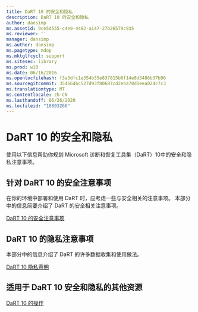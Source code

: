 ```yaml
---
title: DaRT 10 的安全和隐私
description: DaRT 10 的安全和隐私
author: dansimp
ms.assetid: 9ce5d555-c4e9-4482-a147-27b26579c935
ms.reviewer: ''
manager: dansimp
ms.author: dansimp
ms.pagetype: mdop
ms.mktglfcycl: support
ms.sitesec: library
ms.prod: w10
ms.date: 06/16/2016
ms.openlocfilehash: f3a3dfc1e354b35e837815b0f14e8d5486b37b96
ms.sourcegitcommit: 354664bc527d93f80687cd2eba70d1eea024c7c3
ms.translationtype: MT
ms.contentlocale: zh-CN
ms.lasthandoff: 06/26/2020
ms.locfileid: "10803266"
---
```

# DaRT 10 的安全和隐私


使用以下信息帮助你规划 Microsoft 诊断和恢复工具集（DaRT）10中的安全和隐私注意事项。

## 针对 DaRT 10 的安全注意事项


在你的环境中部署和使用 DaRT 时，应考虑一些与安全相关的注意事项。 本部分中的信息简要介绍了 DaRT 的安全相关注意事项。

[DaRT 10 的安全注意事项](security-considerations-for-dart-10.md)

## DaRT 10 的隐私注意事项


本部分中的信息介绍了 DaRT 的许多数据收集和使用做法。

[DaRT 10 隐私声明](dart-10-privacy-statement.md)

## 适用于 DaRT 10 安全和隐私的其他资源


[DaRT 10 的操作](operations-for-dart-10.md)

 

 






